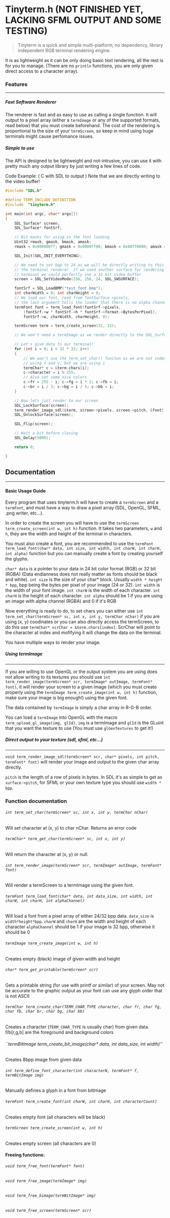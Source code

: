 # Tinyterm.h  (NOT FINISHED YET, LACKING SFML OUTPUT AND SOME TESTING)

>Tinyterm is a quick and simple multi-platform, no dependency, library independent RGB terminal rendering engine.

It is as lightweight as it can be only doing basic text rendering, all the rest is for you to manage. (There are no ``println`` functions, you are only given direct access to a character array).


### Features
-----

##### Fast Software Renderer
The renderer is fast and as easy to use as calling a single function.
It will output to a pixel array (either a ``termImage`` or any of the supported formats, read below) that you must create beforehand.
The cost of the rendering is proportional to the size of your ``termScreen``, so keep in mind using huge terminals might cause perfomance issues.

##### Simple to use
The API is designed to be lightweight and not-intrusive, you can use it with pretty much any output library by just writing a few lines of code.

Code Example: ( C with SDL to output )
Note that we are directly writing to the video buffer! 

```C
#include "SDL.h"

#define TERM_INCLUDE_DEFINITION
#include  "tinyterm.h"

int main(int argc, char* args[])
{
	SDL_Surface* screen;
	SDL_Surface* fontSrf;

	// Bit masks for using in the font loading
	Uint32 rmask, gmask, bmask, amask;
	rmask = 0x000000ff;	gmask = 0x0000ff00; bmask = 0x00ff0000; amask = 0xff000000;

	SDL_Init(SDL_INIT_EVERYTHING);

	// We need to set bpp to 24 as we will be directly writing to this from
	// the terminal renderer. If we used another surface for rendering the
	// terminal we could perfectly use a 32 bit video buffer
	screen = SDL_SetVideoMode(256, 256, 24, SDL_SWSURFACE);

	fontSrf = SDL_LoadBMP("test_font.bmp");
	int charWidth = 8; int charHeight = 8;
	// We load our font, read from fontSurface->pixels,
	// the last argument tells the loader that there is no alpha channel
	termFont font = term_load_font(fontSrf->pixels,
		(fontSrf->w * fontSrf->h * fontSrf->format->BytesPerPixel),
		fontSrf->w, charWidth, charHeight, 0);

	termScreen term = term_create_screen(32, 32);

	// We won't need a termImage as we render directly to the SDL_Surface

	// Let's give data to our terminal!
	for (int i = 0; i < 32 * 32; i++)
	{
		// We won't use the term_set_char() functon as we are not indexing
		// using x and y, but we are using i
		termChar* c = &term.chars[i];
		c->character = i % 255;
		// Also set some nice colors
		c->fr = 255 - i; c->fg = i * 2; c->fb = i;
		c->br = i / 3; c->bg = i / 5; c->bb = i;
	}

	// Now lets just render to our screen
	SDL_LockSurface(screen);
	term_render_image_sdl(&term, screen->pixels, screen->pitch, &font);
	SDL_UnlockSurface(screen);

	SDL_Flip(screen);

	// Wait a bit before closing
	SDL_Delay(5000);

	return 0;

}
```

## Documentation
------

#### Basic Usage Guide

Every program that uses tinyterm.h will have to create a ``termScreen`` and a ``termFont``, and must have a way to draw a pixel array (SDL, OpenGL, SFML, .png writer, etc...).

In order to create the screen you will have to use the ``termScreen term_create_screen(int w, int h)`` function. It takes two parameters, ``w`` and ``h``, they are the width and height of the terminal in characters.

You must also create a font, you are recommended to use the 
``termFont term_load_font(char* data, int size, int width, int charW, int charH, int alpha)`` function but you can manually create a font by creating yourself the glyphs.

``char* data`` is a pointer to your data in 24 bit color format (RGB) or 32 bit (RGBA) (Data endianness does not really matter as fonts should be black and white).
``int size`` is the size of your char* block. Usually ``width * height * bpp``, bpp being the bytes per pixel of your image (24 or 32).
``int width`` is the width of your font image.
``int charW`` is the width of each character.
``int charH`` is the height of each character.
``int alpha`` should be 1 if you are using an image with alpha channel (RGBA) and 0 if it's RGB

Now everything is ready to do, to set chars you can either use ``int term_set_char(termScreen* sc, int x, int y, termChar nChar)`` if you are using (x, y) coodinates or you can also directly access the termScreen, to do this use ``termChar* scrChar = &term.chars[index]``. ScrChar will point to the character at index and mofifying it will change the data on the terminal.


You have multiple ways to render your image. 

##### Using termImage
-----
If you are willing to use OpenGL or the output system you are using does not allow writing to its textures you should use ``int term_render_image(termScreen* scr, termImage* outImage, termFont* font)``, it will render your screen to a given image (which you must create properly using the ``termImage term_create_image(int w, int h)`` function, make sure your image is big enough!) using the given font.

The data contained by ``termImage`` is simply a char array in R-G-B order.

You can load a ``termImage`` into OpenGL with the macro ``term_upload_gl_image(img, glId)``.
``img`` is a termImage and ``glId`` is the GLuint that you want the texture to use (You must use ``glGenTextures`` to get it!)

##### Direct output to your texture (sdl, sfml, etc...)
------
``void term_render_image_sdl(termScreen* scr, char* pixels, int pitch, termFont* font)`` will render your image and output to the given char array directly. 

``pitch`` is the length of a row of pixels in bytes. In SDL it's as simple to get as ``surface->pitch``, for SFML or your own texture type you should use ``width * bpp``.


### Function documentation

###### ``int term_set_char(termScreen* sc, int x, int y, termChar nChar)``
Will set character at (x, y) to char nChar. Returns an error code

###### ``termChar* term_get_char(termScreen* sc, int x, int y)``
Will return the character at (x, y) or null.

###### ``int term_render_image(termScreen* scr, termImage* outImage, termFont* font)``
Will render a termScreen to a termImage using the given font.

###### ``termFont term_load_font(char* data, int data_size, int width, int charW, int charH, int alphaChannel)``
Will load a font from a pixel array of either 24/32 bpp data. 
``data_size`` is ``width*height*bpp``. 
``charW`` and ``charH`` are the width and height of each character
``alphaChannel`` should be 1 if your image is 32 bpp, otherwise it should be 0

###### ``termImage term_create_image(int w, int h)``
Creates empty (black) image of given width and height

###### ``char* term_get_printable(termScreen* scr)``
Gets a printable string (for use with printf or similar) of your screen.
May not be accurate to the graphic output as your font can use any glyph order that is not ASCII

###### ``termChar term_create_char(TERM_CHAR_TYPE character, char fr, char fg, char fb, char br, char bg, char bb)``
Creates a character (``TERM_CHAR_TYPE`` is usually char) from given data. f/b[r,g,b] are the foreground and background colors

###### ``termBitImage term_create_bit_image(char* data, int data_size, int width)''
Creates 8bpp image from given data


###### ``int term_define_font_character(int characterN, termFont* f, termBitImage img)``
Manually defines a glyph in a font from bitImage

###### ``termFont term_create_font(int charW, int charH, int characterCount)``
Creates empty font (all characters will be black)

###### ``termScreen term_create_screen(int w, int h)``
Creates empty screen (all characters are 0)

#### Freeing functions:
###### ``void term_free_font(termFont* font)``
###### ``void term_free_image(termImage* img)``
###### ``void term_free_bimage(termBitImage* img)``
###### ``void term_free_screen(termScreen* scr)``
